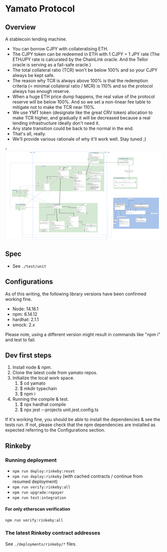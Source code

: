 # Yamato Protocol

## Overview

A stablecoin lending machine.

- You can borrow CJPY with collateralising ETH.
- The CJPY token can be redeemed in ETH with 1 CJPY = 1 JPY rate (The ETH/JPY rate is calcurated by the ChainLink oracle. And the Tellor oracle is serving as a fail-safe oracle.)
- The total collateral ratio (TCR) won't be below 100% and so your CJPY always be kept safe.
- The reason why TCR is always above 100% is that the redemption criteria (= minimal collateral ratio / MCR) is 110% and so the protocol always has enough reserve.
- When a huge ETH price dump happens, the real value of the protocol reserve will be below 100%. And so we set a non-linear fee table to mitigate not to make the TCR near 110%.
- We use YMT token (designate like the great CRV token) allocation to make TCR higher, and gradually it will be decreased because a real lending infrastructure ideally don't need it.
- Any state transition could be back to the normal in the end.
- That's all, really.
- We'll provide various rationale of why it'll work well. Stay tuned ;)

-![yamato](./yamato.png)

## Spec

- See `./test/unit`

## Configurations

As of this writing, the following library versions have been confirmed working fine.

- Node: 14.16.1
- npm: 6.14.12
- hardhat: 2.1.1
- smock: 2.x

Please note, using a different version might result in commands like "npm i" and test to fail.

## Dev first steps

1. Install node & npm.
1. Clone the latest code from yamato repos.
1. Initialize the local work space.
   1. $ cd yamato
   1. $ mkdir typechain
   1. $ npm i
1. Running the compile & test.
   1. $ npx hardhat compile
   1. $ npx jest --projects unit.jest.config.ts

If it's working fine, you should be able to install the dependencies & see the tests run.
If not, please check that the npm dependencies are installed as expected referring to the Configurations section.

## Rinkeby

### Running deployment

- `npm run deploy:rinkeby:reset`
- `npm run deploy:rinkeby` (with cached contracts / continue from resumed deployment)
- `npm run verify:rinkeby:all`
- `npm run upgrade:repayer`
- `npm run test:integration`

#### For only etherscan verification

`npm run verify:rinkeby:all`

### The latest Rinkeby contract addresses

See `./deployments/rinkeby/*` files.

<!-- TBD -->
